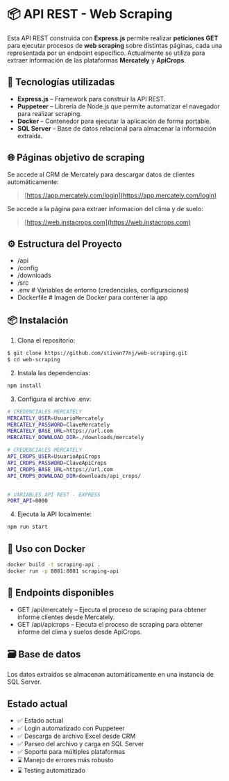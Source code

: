 # 📦 API REST - Web Scraping

Esta API REST construida con **Express.js** permite realizar **peticiones GET** para ejecutar procesos de **web scraping** sobre distintas páginas, cada una representada por un endpoint específico. Actualmente se utiliza para extraer información de las plataformas **Mercately** y **ApiCrops**.

## 🚀 Tecnologías utilizadas

- **Express.js** – Framework para construir la API REST.
- **Puppeteer** – Librería de Node.js que permite automatizar el navegador para realizar scraping.
- **Docker** – Contenedor para ejecutar la aplicación de forma portable.
- **SQL Server** – Base de datos relacional para almacenar la información extraída.

## 🌐 Páginas objetivo de scraping

Se accede al CRM de Mercately para descargar datos de clientes automáticamente:

> [https://app.mercately.com/login](https://app.mercately.com/login)

Se accede a la página para extraer informacion del clima y de suelo:

> [https://web.instacrops.com](https://web.instacrops.com)

## ⚙️ Estructura del Proyecto

- /api
- /config
- /downloads
- /src
- .env # Variables de entorno (credenciales, configuraciones)
- Dockerfile # Imagen de Docker para contener la app

## 📦 Instalación

1. Clona el repositorio:

```bash
$ git clone https://github.com/stiven77nj/web-scraping.git
$ cd web-scraping
```

2. Instala las dependencias:

```bash
npm install
```

3. Configura el archivo .env:

```bash
# CREDENCIALES MERCATELY
MERCATELY_USER=UsuarioMercately
MERCATELY_PASSWORD=ClaveMercately
MERCATELY_BASE_URL=https://url.com
MERCATELY_DOWNLOAD_DIR=./downloads/mercately

# CREDENCIALES MERCATELY
API_CROPS_USER=UsuarioApiCrops
API_CROPS_PASSWORD=ClaveApiCrops
API_CROPS_BASE_URL=https://url.com
API_CROPS_DOWNLOAD_DIR=downloads/api_crops/


# VARIABLES API REST - EXPRESS
PORT_API=0000
```

4. Ejecuta la API localmente:

```bash
npm run start
```

## 🐳 Uso con Docker

```bash
docker build -t scraping-api .
docker run -p 8081:8081 scraping-api
```

## 🔌 Endpoints disponibles

- GET /api/mercately – Ejecuta el proceso de scraping para obtener informe clientes desde Mercately.
- GET /api/apicrops – Ejecuta el proceso de scraping para obtener informe del clima y suelos desde ApiCrops.

## 🗃️ Base de datos

Los datos extraídos se almacenan automáticamente en una instancia de SQL Server.

## Estado actual

- ✅ Estado actual
- ✅ Login automatizado con Puppeteer
- ✅ Descarga de archivo Excel desde CRM
- ✅ Parseo del archivo y carga en SQL Server
- ✅ Soporte para múltiples plataformas
- ⌛ Manejo de errores más robusto
- ⌛ Testing automatizado